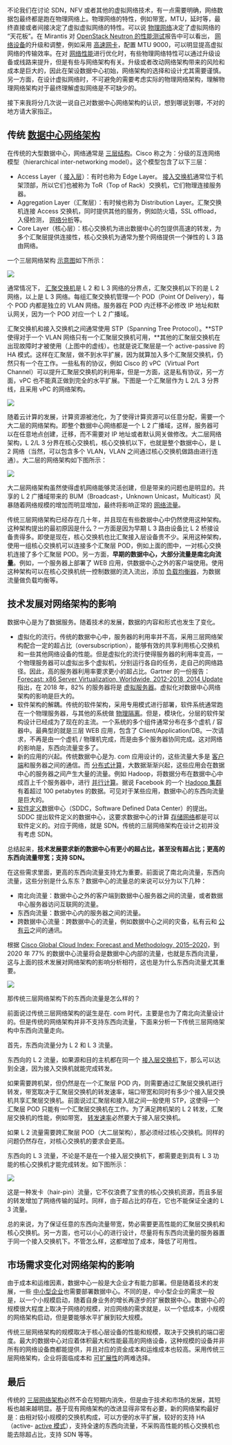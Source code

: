 
不论我们在讨论 SDN，NFV 或者其他的虚拟网络技术，有一点需要明确，网络数据包最终都是跑在物理网络上。物理网络的特性，例如带宽，MTU，延时等，最终直接或者间接决定了虚拟虚拟网络的特性。可以说 [物理网络](https://zhida.zhihu.com/search?content_id=4140916&content_type=Article&match_order=3&q=%E7%89%A9%E7%90%86%E7%BD%91%E7%BB%9C&zhida_source=entity)决定了虚拟网络的 “天花板”。在 Mirantis 对 [OpenStack Neutron 的性能测试](https://zhuanlan.zhihu.com/p/24766892)报告中可以看出， [网络设备](https://zhida.zhihu.com/search?content_id=4140916&content_type=Article&match_order=1&q=%E7%BD%91%E7%BB%9C%E8%AE%BE%E5%A4%87&zhida_source=entity)的升级和调整，例如采用 [高速网卡](https://zhida.zhihu.com/search?content_id=4140916&content_type=Article&match_order=1&q=%E9%AB%98%E9%80%9F%E7%BD%91%E5%8D%A1&zhida_source=entity)，配置 MTU 9000，可以明显提高虚拟网络的传输效率。在对 [网络性能](https://zhida.zhihu.com/search?content_id=4140916&content_type=Article&match_order=1&q=%E7%BD%91%E7%BB%9C%E6%80%A7%E8%83%BD&zhida_source=entity)进行优化时，有些物理网络特性可以通过升级设备或线路来提升，但是有些与网络架构有关。升级或者改动网络架构带来的风险和成本是巨大的，因此在架设数据中心初始，网络架构的选择和设计尤其需要谨慎。另一方面，在设计虚拟网络时，不可避免的需要考虑实际的物理网络架构，理解物理网络架构对于最终理解虚拟网络是不可缺少的。

接下来我将分几次说一说自己对数据中心网络架构的认识，想到哪说到哪，不对的地方请大家指正。

**传统 [数据中心网络架构](https://zhida.zhihu.com/search?content_id=4140916&content_type=Article&match_order=2&q=%E6%95%B0%E6%8D%AE%E4%B8%AD%E5%BF%83%E7%BD%91%E7%BB%9C%E6%9E%B6%E6%9E%84&zhida_source=entity)**
-----------------------------------------------------------------------------------------------------------------------------------------------------------------------------------------------------

在传统的大型数据中心，网络通常是 [三层结构](https://zhida.zhihu.com/search?content_id=4140916&content_type=Article&match_order=1&q=%E4%B8%89%E5%B1%82%E7%BB%93%E6%9E%84&zhida_source=entity)。Cisco 称之为：分级的互连网络模型（hierarchical inter-networking model）。这个模型包含了以下三层：

*   Access Layer（ [接入层](https://zhida.zhihu.com/search?content_id=4140916&content_type=Article&match_order=1&q=%E6%8E%A5%E5%85%A5%E5%B1%82&zhida_source=entity)）：有时也称为 Edge Layer。 [接入交换机](https://zhida.zhihu.com/search?content_id=4140916&content_type=Article&match_order=1&q=%E6%8E%A5%E5%85%A5%E4%BA%A4%E6%8D%A2%E6%9C%BA&zhida_source=entity)通常位于机架顶部，所以它们也被称为 ToR（Top of Rack）交换机，它们物理连接服务器。
*   Aggregation Layer（汇聚层）：有时候也称为 Distribution Layer。汇聚交换机连接 Access 交换机，同时提供其他的服务，例如防火墙，SSL offload，入侵检测， [网络分析](https://zhida.zhihu.com/search?content_id=4140916&content_type=Article&match_order=1&q=%E7%BD%91%E7%BB%9C%E5%88%86%E6%9E%90&zhida_source=entity)等。
*   Core Layer（核心层）：核心交换机为进出数据中心的包提供高速的转发，为多个汇聚层提供连接性，核心交换机为通常为整个网络提供一个弹性的 L 3 路由网络。

一个三层网络架构 [示意图](https://zhida.zhihu.com/search?content_id=4140916&content_type=Article&match_order=1&q=%E7%A4%BA%E6%84%8F%E5%9B%BE&zhida_source=entity)如下所示：

![](https://pic2.zhimg.com/v2-b00c690aed199df605cdf623589ee885_r.jpg)

通常情况下， [汇聚交换机](https://zhida.zhihu.com/search?content_id=4140916&content_type=Article&match_order=2&q=%E6%B1%87%E8%81%9A%E4%BA%A4%E6%8D%A2%E6%9C%BA&zhida_source=entity)是 L 2 和 L 3 网络的分界点，汇聚交换机以下的是 L 2 网络，以上是 L 3 网络。每组汇聚交换机管理一个 POD（Point Of Delivery），每个 POD 内都是独立的 VLAN 网络。服务器在 POD 内迁移不必修改 IP 地址和默认网关，因为一个 POD 对应一个 L 2 广播域。

汇聚交换机和接入交换机之间通常使用 STP（Spanning Tree Protocol）。**STP 使得对于一个 VLAN 网络只有一个汇聚层交换机可用，**其他的汇聚层交换机在出现故障时才被使用（上图中的虚线）。也就是说汇聚层是一个 active-passive 的 HA 模式。这样在汇聚层，做不到水平扩展，因为就算加入多个汇聚层交换机，仍然只有一个在工作。一些私有的协议，例如 Cisco 的 vPC（Virtual Port Channel）可以提升汇聚层交换机的利用率，但是一方面，这是私有协议，另一方面，vPC 也不能真正做到完全的水平扩展。下图是一个汇聚层作为 L 2/L 3 分界线，且采用 vPC 的网络架构。

![](https://pic3.zhimg.com/v2-ebc990fdca13cbc90cdcf948686a8d5e_b.jpg)

随着云计算的发展，计算资源被池化，为了使得计算资源可以任意分配，需要一个大二层的网络架构。即整个数据中心网络都是一个 L 2 广播域，这样，服务器可以在任意地点创建，迁移，而不需要对 IP 地址或者默认网关做修改。大二层网络架构，L 2/L 3 分界在核心交换机，核心交换机以下，也就是整个数据中心，是 L 2 网络（当然，可以包含多个 VLAN，VLAN 之间通过核心交换机做路由进行连通）。大二层的网络架构如下图所示：

![](https://pica.zhimg.com/v2-c5e31e52e4bc4326ebeb3cd4ac56b8ea_b.jpg)

大二层网络架构虽然使得虚机网络能够灵活创建，但是带来的问题也是明显的。共享的 L 2 广播域带来的 BUM（Broadcast·，Unknown Unicast，Multicast）风暴随着网络规模的增加而明显增加，最终将影响正常的 [网络流量](https://zhida.zhihu.com/search?content_id=4140916&content_type=Article&match_order=1&q=%E7%BD%91%E7%BB%9C%E6%B5%81%E9%87%8F&zhida_source=entity)。

传统三层网络架构已经存在几十年，并且现在有些数据中心中仍然使用这种架构。这种架构提出的最初原因是什么？一方面是因为早期 L 3 路由设备比 L 2 桥接设备贵得多。即使是现在，核心交换机也比汇聚接入层设备贵不少。采用这种架构，使用一组核心交换机可以连接多个汇聚层 POD，例如上面的图中，一对核心交换机连接了多个汇聚层 POD。另一方面，**早期的数据中心，大部分流量是南北向流量**。例如，一个服务器上部署了 WEB 应用，供数据中心之外的客户端使用。使用这种架构可以在核心交换机统一控制数据的流入流出，添加 [负载均衡器](https://zhida.zhihu.com/search?content_id=4140916&content_type=Article&match_order=1&q=%E8%B4%9F%E8%BD%BD%E5%9D%87%E8%A1%A1%E5%99%A8&zhida_source=entity)，为数据流量做负载均衡等。

**技术发展对网络架构的影响**
----------------

数据中心是为了数据服务。随着技术的发展，数据的内容和形式也发生了变化。

*   虚拟化的流行。传统的数据中心中，服务器的利用率并不高，采用三层网络架构配合一定的超占比（oversubscription），能够有效的共享利用核心交换机和一些其他网络设备的性能。但是虚拟化的流行使得服务器的利用率变高，一个物理服务器可以虚拟出多个虚拟机，分别运行各自的任务，走自己的网络路径。因此，高的服务器利用率要求更小的超占比。Gartner 的一份报告： [Forecast: x86 Server Virtualization, Worldwide, 2012-2018, 2014 Update](https://link.zhihu.com/?target=https%3A//www.gartner.com/doc/2911617/forecast-x-server-virtualization-worldwide) 指出，在 2018 年，82% 的服务器将是 [虚拟服务器](https://zhida.zhihu.com/search?content_id=4140916&content_type=Article&match_order=1&q=%E8%99%9A%E6%8B%9F%E6%9C%8D%E5%8A%A1%E5%99%A8&zhida_source=entity)。虚拟化对数据中心网络架构的影响是巨大的。
*   软件架构的解耦。传统的软件架构，采用专用模式进行部署，软件系统通常跑在一个物理服务器，与其他的系统做 [物理隔离](https://zhida.zhihu.com/search?content_id=4140916&content_type=Article&match_order=1&q=%E7%89%A9%E7%90%86%E9%9A%94%E7%A6%BB&zhida_source=entity)。但是，模块化，分层的软件架构设计已经成为了现在的主流。一个系统的多个组件通常分布在多个虚机 / 容器中。最典型的就是三层 WEB 应用，包含了 Client/Application/DB。一次请求，不再是由一个虚机 / 物理机完成，而是由多个服务器协同完成。这对网络的影响是，东西向流量变多了。
*   新的应用的兴起。传统数据中心是为. com 应用设计的，这些流量大多是 [客户端](https://zhida.zhihu.com/search?content_id=4140916&content_type=Article&match_order=2&q=%E5%AE%A2%E6%88%B7%E7%AB%AF&zhida_source=entity)和服务器之间的通信。而 [分布式计算](https://zhida.zhihu.com/search?content_id=4140916&content_type=Article&match_order=1&q=%E5%88%86%E5%B8%83%E5%BC%8F%E8%AE%A1%E7%AE%97&zhida_source=entity)，大数据渐渐兴起，这些应用会在数据中心的服务器之间产生大量的流量。例如 Hadoop，将数据分布在数据中心中成百上千个服务器中，进行 [并行计算](https://zhida.zhihu.com/search?content_id=4140916&content_type=Article&match_order=1&q=%E5%B9%B6%E8%A1%8C%E8%AE%A1%E7%AE%97&zhida_source=entity)。据说 Facebook 的一个 [Hadoop 集群](https://zhida.zhihu.com/search?content_id=4140916&content_type=Article&match_order=1&q=Hadoop%E9%9B%86%E7%BE%A4&zhida_source=entity)有着超过 100 petabytes 的数据。可见对于某些应用，数据中心的东西向流量是巨大的。
*   [软件定义](https://zhida.zhihu.com/search?content_id=4140916&content_type=Article&match_order=1&q=%E8%BD%AF%E4%BB%B6%E5%AE%9A%E4%B9%89&zhida_source=entity)数据中心（SDDC，Software Defined Data Center）的提出。SDDC 提出软件定义的数据中心，这要求数据中心的计算 [存储网络](https://zhida.zhihu.com/search?content_id=4140916&content_type=Article&match_order=1&q=%E5%AD%98%E5%82%A8%E7%BD%91%E7%BB%9C&zhida_source=entity)都是可以软件定义的。对应于网络，就是 SDN。传统的三层网络架构在设计之初并没有考虑 SDN。

总结起来，**技术发展要求新的数据中心有更小的超占比，甚至没有超占比；更高的东西向流量带宽；支持 SDN。**

在这些需求里面，更高的东西向流量支持尤为重要。前面说了南北向流量，东西向流量，这些分别是什么东东？数据中心的流量总的来说可以分为以下几种：

*   南北向流量：数据中心之外的客户端到数据中心服务器之间的流量，或者数据中心服务器访问互联网的流量。
*   东西向流量：数据中心内的服务器之间的流量。
*   跨数据中心流量：跨数据中心的流量，例如数据中心之间的灾备，私有云和 [公有云](https://zhida.zhihu.com/search?content_id=4140916&content_type=Article&match_order=1&q=%E5%85%AC%E6%9C%89%E4%BA%91&zhida_source=entity)之间的通讯。

根据 [Cisco Global Cloud Index: Forecast and Methodology, 2015–2020](https://link.zhihu.com/?target=https%3A//www.cisco.com/c/dam/en/us/solutions/collateral/service-provider/global-cloud-index-gci/white-paper-c11-738085.pdf)，到 2020 年 77% 的数据中心流量将会是数据中心内部的流量，也就是东西向流量，这与上面的技术发展对网络架构的影响分析相符，这也是为什么东西向流量尤其重要。

![](https://pica.zhimg.com/v2-52fbd68d985ae4e5853d43a93e95ae26_r.jpg)

那传统三层网络架构下的东西向流量是怎么样的？

前面说过传统三层网络架构的诞生是在. com 时代，主要是也为了南北向流量设计的。但是传统的网络架构并非不支持东西向流量，下面来分析一下传统三层网络架构中东西向流量走向。

首先，东西向流量分为 L 2 和 L 3 流量。

东西向的 L 2 流量，如果源和目的主机都在同一个 [接入层交换机](https://zhida.zhihu.com/search?content_id=4140916&content_type=Article&match_order=1&q=%E6%8E%A5%E5%85%A5%E5%B1%82%E4%BA%A4%E6%8D%A2%E6%9C%BA&zhida_source=entity)下，那么可以达到全速，因为接入交换机就能完成转发。

如果需要跨机架，但仍然是在一个汇聚层 POD 内，则需要通过汇聚层交换机进行转发，带宽取决于汇聚层交换机的转发速率，端口带宽和同时有多少个接入层交换机共享汇聚层交换机。前面说过汇聚层和接入层之间一般使用 STP，这使得一个汇聚层 POD 只能有一个汇聚层交换机在工作。为了满足跨机架的 L 2 转发，汇聚层交换机的性能，例如带宽， [转发速率](https://zhida.zhihu.com/search?content_id=4140916&content_type=Article&match_order=2&q=%E8%BD%AC%E5%8F%91%E9%80%9F%E7%8E%87&zhida_source=entity)必然要大于接入层交换机。

如果 L 2 流量需要跨汇聚层 POD（大二层架构），那必须经过核心交换机。同样的问题仍然存在，对核心交换机的要求会更高。

东西向的 L 3 流量，不论是不是在一个接入层交换机下，都需要走到具有 L 3 功能的核心交换机才能完成转发。如下图所示：

![](https://pic3.zhimg.com/v2-314d7df3eefdd3a3afbbfcbf3426aa66_b.jpg)

这是一种发卡（hair-pin）流量，它不仅浪费了宝贵的核心交换机资源，而且多层的转发增加了网络传输的延时。同样，由于超占比的存在，它也不能保证全速的 L 3 流量。

总的来说，为了保证任意的东西向流量带宽，势必需要更高性能的汇聚层交换机和核心交换机。另一方面，也可以小心的进行设计，尽量将有东西向流量的服务器置于同一个接入交换机下。不管怎么样，这都增加了成本，降低了可用性。

**市场需求变化对网络架构的影响**
------------------

由于成本和运维因素，数据中心一般是大企业才有能力部署。但是随着技术的发展，一些 [中小型企业](https://zhida.zhihu.com/search?content_id=4140916&content_type=Article&match_order=1&q=%E4%B8%AD%E5%B0%8F%E5%9E%8B%E4%BC%81%E4%B8%9A&zhida_source=entity)也需要部署数据中心。不同的是，中小型企业的需求一般是，以一个小规模启动，随着自身业务的增长再逐步的扩展数据中心。数据中心的规模很大程度上取决于网络的规模，对应网络的需求就是，以一个低成本，小规模的网络架构启动，但是要能够水平扩展到较大规模。

传统三层网络架构的规模取决于核心层设备的性能和规模，取决于交换机的端口密度。最大的数据中心对应着体积最大和性能最高的网络设备，这种规模的设备并非所有的网络设备商都能提供，并且对应的资金成本和运维成本也较高。采用传统三层网络架构，企业将面临成本和 [可扩展性](https://zhida.zhihu.com/search?content_id=4140916&content_type=Article&match_order=1&q=%E5%8F%AF%E6%89%A9%E5%B1%95%E6%80%A7&zhida_source=entity)的两难选择。

**最后**
------

传统的 [三层网络架构](https://zhida.zhihu.com/search?content_id=4140916&content_type=Article&match_order=10&q=%E4%B8%89%E5%B1%82%E7%BD%91%E7%BB%9C%E6%9E%B6%E6%9E%84&zhida_source=entity)必然不会在短期内消失，但是由于技术和市场的发展，其短板也越来越明显。基于现有网络架构的改进显得非常有必要，新的网络架构最好是：由相对较小规模的交换机构成，可以方便的水平扩展，较好的支持 HA（active- [active 模式](https://zhida.zhihu.com/search?content_id=4140916&content_type=Article&match_order=1&q=active%E6%A8%A1%E5%BC%8F&zhida_source=entity)），支持全速的东西向流量，不采购高性能的核心交换机也能去除超占比，支持 SDN 等等。